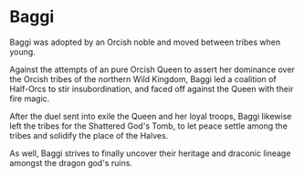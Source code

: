 # Baggi

Baggi was adopted by an Orcish noble and moved between tribes when young.

Against the attempts of an pure Orcish Queen to assert her dominance over the Orcish tribes of the northern Wild Kingdom, Baggi led a coalition of Half-Orcs to stir insubordination, and faced off against the Queen with their fire magic.

After the duel sent into exile the Queen and her loyal troops, Baggi likewise left the tribes for the Shattered God's Tomb, to let peace settle among the tribes and solidify the place of the Halves. 

As well, Baggi strives to finally uncover their heritage and draconic lineage amongst the dragon god's ruins.
